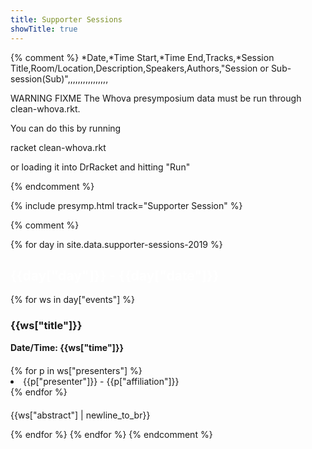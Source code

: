 ```yaml
---
title: Supporter Sessions
showTitle: true
---
```



{% comment %}
*Date,*Time Start,*Time End,Tracks,*Session Title,Room/Location,Description,Speakers,Authors,"Session or 
Sub-session(Sub)",,,,,,,,,,,,,,,,

WARNING FIXME
The Whova presymposium data must be run through clean-whova.rkt.

You can do this by running 

racket clean-whova.rkt

or loading it into DrRacket and hitting "Run"

{% endcomment %}

{% include presymp.html track="Supporter Session" %}





{% comment %}
<!-- 
DAY,NUMBER,TIME,COMPANY,LEVEL,SESSION TITLE,ROOM,PRESENTERS,CONTENT
-->

{% for day in site.data.supporter-sessions-2019 %}
<div class = "row">
  <div class = "alert alert-info" style="margin-top: 23px">
	<h2 style="color: #ffffff">{{day["day"]}} - {{day["date"]}}</h2>
</div>
</div>
  {% for ws in day["events"] %}
  <h3>{{ws["title"]}}</h3>
  <div class = "row">
  	<div class = "col-sm-4">
  		<b>Date/Time: {{ws["time"]}}</b>
  	</div>
  </div>
  <div class="row" style="margin-top: 20px;">
    <div class = "col-sm-8">
      {% for p in ws["presenters"] %}
        <li> {{p["presenter"]}} - {{p["affiliation"]}}</li>
      {% endfor %}
  	</div>
  </div>
  <div class = "row">
  	<div class = "col-sm-8 col-sm-offset-1" style = "margin-top: 20px;">
  		<p> {{ws["abstract"] | newline_to_br}} </p>
  	</div>
  </div>	
  {% endfor %}
{% endfor %}
{% endcomment %}
